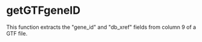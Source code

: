 # getGTFgeneID
This function extracts the "gene_id" and "db_xref" fields from column 9 of a GTF file.
